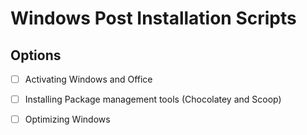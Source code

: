 # Windows Post Installation Scripts

## Options

- [ ] Activating Windows and Office

- [ ] Installing Package management tools (Chocolatey and Scoop)

- [ ] Optimizing Windows
